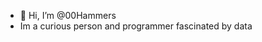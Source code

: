 - 👋 Hi, I’m @00Hammers
- Im a curious person and programmer fascinated by data
<!--- 
- 👀 I’m interested in ...
- 🌱 I’m currently learning ...
- 💞️ I’m looking to collaborate on ...
- 📫 How to reach me ...
--->
<!---
00Hammers/00Hammers is a ✨ special ✨ repository because its `README.md` (this file) appears on your GitHub profile.
You can click the Preview link to take a look at your changes.
--->

